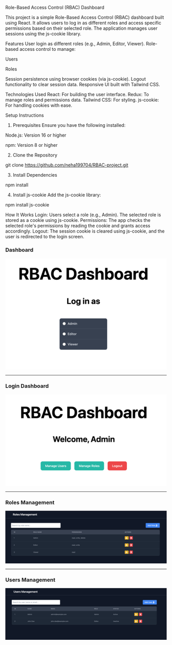 Role-Based Access Control (RBAC) Dashboard

This project is a simple Role-Based Access Control (RBAC) dashboard built using React. It allows users to log in as different roles and access specific permissions based on their selected role. The application manages user sessions using the js-cookie library.

Features
User login as different roles (e.g., Admin, Editor, Viewer).
Role-based access control to manage:

 Users

 Roles

Session persistence using browser cookies (via js-cookie).
Logout functionality to clear session data.
Responsive UI built with Tailwind CSS.

Technologies Used
React: For building the user interface.
Redux: To manage roles and permissions data.
Tailwind CSS: For styling.
js-cookie: For handling cookies with ease.

Setup Instructions

1. Prerequisites
   Ensure you have the following installed:

Node.js: Version 16 or higher

npm: Version 8 or higher 

2. Clone the Repository

git clone https://github.com/neha199704/RBAC-project.git

3. Install Dependencies

npm install

4. Install js-cookie
Add the js-cookie library:

npm install js-cookie

How It Works
Login: Users select a role (e.g., Admin). The selected role is stored as a cookie using js-cookie.
Permissions: The app checks the selected role's permissions by reading the cookie and grants access accordingly.
Logout: The session cookie is cleared using js-cookie, and the user is redirected to the login screen.

### **Dashboard**

![Dashboard](./dashboard.png)

---

### **Login Dashboard**

![Login Dashboard](./login-dashboard.png)

---

### **Roles Management**

![Roles Management](./roles-management.png)

---

### **Users Management**

![Users Management](./users-management.png)
